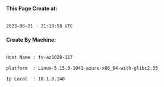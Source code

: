
   
#### This Page Create at:

```bash

2023-08-21 - 21:19:58 UTC

```

#### Create By Machine:

```bash

Host Name : fv-az1028-117

platform  : Linux-5.15.0-1041-azure-x86_64-with-glibc2.35

Ip Local  : 10.1.0.140

```

